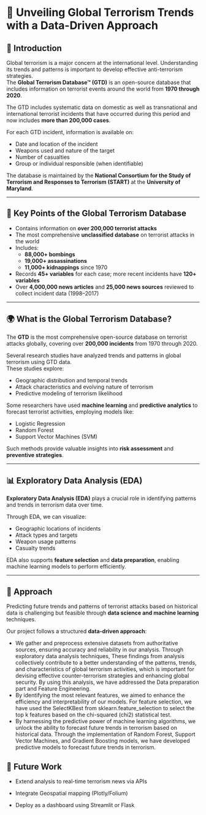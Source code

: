 # 🧠 Unveiling Global Terrorism Trends with a Data-Driven Approach

## 📘 Introduction
Global terrorism is a major concern at the international level. Understanding its trends and patterns is important to develop effective anti-terrorism strategies.  
The **Global Terrorism Database™ (GTD)** is an open-source database that includes information on terrorist events around the world from **1970 through 2020**.

The GTD includes systematic data on domestic as well as transnational and international terrorist incidents that have occurred during this period and now includes **more than 200,000 cases**.  

For each GTD incident, information is available on:
- Date and location of the incident  
- Weapons used and nature of the target  
- Number of casualties  
- Group or individual responsible (when identifiable)  

The database is maintained by the **National Consortium for the Study of Terrorism and Responses to Terrorism (START)** at the **University of Maryland**.

---

## 🔑 Key Points of the Global Terrorism Database
- Contains information on **over 200,000 terrorist attacks**
- The most comprehensive **unclassified database** on terrorist attacks in the world
- Includes:
  - **88,000+ bombings**
  - **19,000+ assassinations**
  - **11,000+ kidnappings** since 1970
- Records **45+ variables** for each case; more recent incidents have **120+ variables**
- Over **4,000,000 news articles** and **25,000 news sources** reviewed to collect incident data (1998–2017)

---

## 🌍 What is the Global Terrorism Database?
The **GTD** is the most comprehensive open-source database on terrorist attacks globally, covering over **200,000 incidents** from 1970 through 2020.

Several research studies have analyzed trends and patterns in global terrorism using GTD data.  
These studies explore:
- Geographic distribution and temporal trends  
- Attack characteristics and evolving nature of terrorism  
- Predictive modeling of terrorism likelihood  

Some researchers have used **machine learning** and **predictive analytics** to forecast terrorist activities, employing models like:
- Logistic Regression  
- Random Forest  
- Support Vector Machines (SVM)

Such methods provide valuable insights into **risk assessment** and **preventive strategies**.

---

## 📊 Exploratory Data Analysis (EDA)
**Exploratory Data Analysis (EDA)** plays a crucial role in identifying patterns and trends in terrorism data over time.  

Through EDA, we can visualize:
- Geographic locations of incidents  
- Attack types and targets  
- Weapon usage patterns  
- Casualty trends  

EDA also supports **feature selection** and **data preparation**, enabling machine learning models to perform efficiently.

---

## 🧩 Approach

Predicting future trends and patterns of terrorist attacks based on historical data is challenging but feasible through **data science and machine learning** techniques.

Our project follows a structured **data-driven approach**:

 - We gather and preprocess extensive datasets from authoritative sources, ensuring accuracy and reliability in our analysis. Through exploratory data analysis techniques, These findings from analysis collectively contribute to a better understanding of the patterns, trends, and characteristics of global terrorism activities, which is important for devising effective counter-terrorism strategies and enhancing global security. By using this analysis, we have addressed the Data preparation part and Feature Engineering.
 - By identifying the most relevant features, we aimed to enhance the efficiency and interpretability of our models. For feature selection, we have used the SelectKBest from sklearn.feature_selection to select the top k features based on the chi-squared (chi2) statistical test.
 - By harnessing the predictive power of machine learning algorithms, we unlock the ability to forecast future trends in terrorism based on historical data. Through the implementation of Random Forest, Support Vector Machines, and Gradient Boosting models, we have developed predictive models to forecast future trends in terrorism.

## 🚧 Future Work

- Extend analysis to real-time terrorism news via APIs

- Integrate Geospatial mapping (Plotly/Folium)

- Deploy as a dashboard using Streamlit or Flask
